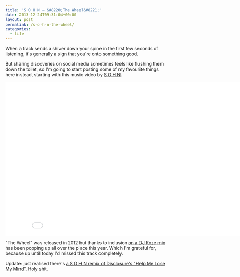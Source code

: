 ```yaml
---
title: 'S O H N — &#8220;The Wheel&#8221;'
date: 2013-12-24T09:31:04+00:00
layout: post
permalink: /s-o-h-n-the-wheel/
categories:
  - life
---
```

<p>When a track sends a shiver down your spine in the first few seconds of listening, it's generally a sign that you're onto something good.&nbsp;</p><p>But sharing discoveries on social media sometimes feels like flushing them down the toilet, so I'm going to start posting some of my favourite things here instead, starting with this music video by <a href="http://sohnmusic.com/">S O H N</a>.&nbsp;</p>

   <iframe class="embedly-embed" src="//cdn.embedly.com/widgets/media.html?url=http%3A%2F%2Fwww.youtube.com%2Fwatch%3Fv%3DAslPYSm7jfg&amp;src=http%3A%2F%2Fwww.youtube.com%2Fembed%2FAslPYSm7jfg%3Ffeature%3Doembed&amp;image=http%3A%2F%2Fi1.ytimg.com%2Fvi%2FAslPYSm7jfg%2Fhqdefault.jpg&amp;type=text%2Fhtml&amp;schema=youtube&amp;wmode=opaque&amp;enablejsapi=1" width="854" height="480" scrolling="no" frameborder="0" allowfullscreen=""></iframe>

<p>"The Wheel" was released in 2012 but thanks to inclusion&nbsp;<a href="http://www.factmag.com/2013/06/17/fact-mix-387-dj-koze/">on a DJ Koze mix</a> has been popping up all over the place this year. Which I'm grateful for, because up until today I'd missed this track completely.</p><p>Update: just realised there's&nbsp;<a href="https://soundcloud.com/sohnmusic/disclosure-help-me-lose-my">a S O H N remix of Disclosure's "Help Me Lose My Mind"</a>. Holy shit.</p>

